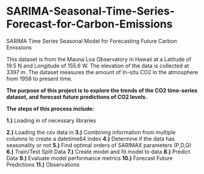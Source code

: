 # SARIMA-Seasonal-Time-Series-Forecast-for-Carbon-Emissions
SARIMA Time Series Seasonal Model for Forecasting Future Carbon Emissions

This dataset is from the Mauna Loa Observatory in Hawaii at a Latitude of 19.5 N and Longitude of 155.6 W. The elevation of the data is collected at 3397 m. The dataset measures the amount of In-situ CO2 in the atmosphere from 1958 to present time.

**The purpose of this project is to explore the trends of the CO2 time-series dataset, and forecast future predictions of CO2 levels.**

**The steps of this process include:**

**1.)** Loading in of necessary libraries

**2.)** Loading the csv data in
**3.)** Combining information from multiple columns to create a datetime64 index
**4.)** Determine if the data has seasonality or not
**5.)** Find optimal orders of SARIMAX parameters (P,D,Q)
**6.)** Train/Test Split Data
**7.)** Create model and fit model to data
**8.)** Predict Data
**9.)** Evaluate model performance metrics
**10.)** Forecast Future Predictions
**11.)** Observations
